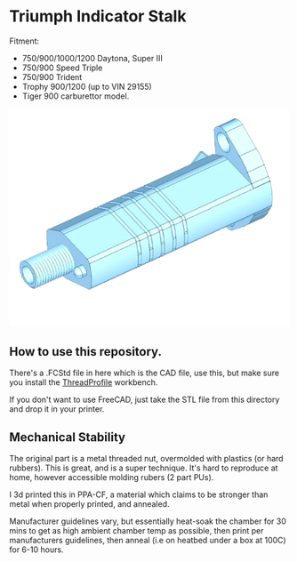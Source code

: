 # Triumph Indicator Stalk

Fitment:
- 750/900/1000/1200 Daytona, Super III
- 750/900 Speed Triple
- 750/900 Trident
- Trophy 900/1200 (up to VIN 29155)
- Tiger 900 carburettor model.

![example rendering](img/SCR-20251004-jryv-removebg-preview.png?raw=true)

## How to use this repository.

There's a .FCStd file in here which is the CAD file, use this, but make sure you install the [ThreadProfile](https://github.com/mwganson/ThreadProfile) workbench.

If you don't want to use FreeCAD, just take the STL file from this directory and drop it in your printer.

## Mechanical Stability

The original part is a metal threaded nut, overmolded with plastics (or hard rubbers). This is great, and is a super technique. It's hard to reproduce at home, however accessible molding rubers (2 part PUs).

I 3d printed this in PPA-CF, a material which claims to be stronger than metal when properly printed, and annealed.

Manufacturer guidelines vary, but essentially heat-soak the chamber for 30 mins to get as high ambient chamber temp as possible, then print per manufacturers guidelines, then anneal (i.e on heatbed under a box at 100C) for 6-10 hours.
